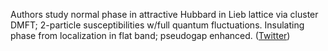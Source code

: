 
Authors study normal phase in attractive Hubbard in Lieb lattice via cluster DMFT; 2-particle susceptibilities w/full quantum fluctuations. Insulating phase from localization in flat band; pseudogap enhanced. ([Twitter](https://twitter.com/JoshuahHeath/status/1282708026735165440))
